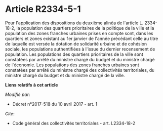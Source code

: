 # Article R2334-5-1

Pour l'application des dispositions du deuxième alinéa de l'article L. 2334-18-2, la population des quartiers prioritaires de
la politique de la ville et la population des zones franches urbaines prises en compte sont, dans les quartiers et zones
existant au 1er janvier de l'année précédant celle au titre de laquelle est versée la dotation de solidarité urbaine et de
cohésion sociale, les populations authentifiées à l'issue du dernier recensement de population. Les populations des quartiers
prioritaires de la ville sont constatées par arrêté du ministre chargé du budget et du ministre chargé de l'économie. Les
populations des zones franches urbaines sont constatées par arrêté du ministre chargé des collectivités territoriales, du
ministre chargé du budget et du ministre chargé de la ville.

**Liens relatifs à cet article**

_Modifié par_:

  - Décret n°2017-518 du 10 avril 2017 - art. 1

_Cite_:

  - Code général des collectivités territoriales - art. L2334-18-2
